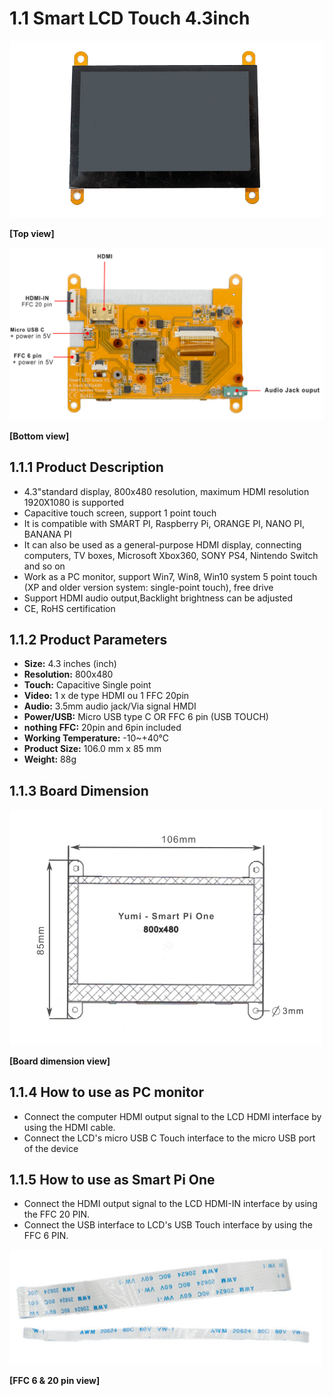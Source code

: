 # 1.1 Smart LCD Touch 4.3inch
<img src="../../img/SmartPi/Yumi_Components/SmartLCD_Touch_4.3inch800x400specifications/yumi-smartlcd-800x430-4.3inch-1.png" width="560" alt="Top view"> <p align="left">**[Top view]**</p>
<img src="../../img/SmartPi/Yumi_Components/SmartLCD_Touch_4.3inch800x400specifications/yumi-smartlcd-800x430-4.3inch-2.png" width="600" alt="TBottom view"> <p align="left">**[Bottom view]**</p>

## 1.1.1 Product Description

* 4.3"standard display, 800x480 resolution, maximum HDMI resolution 1920X1080 is supported
* Capacitive touch screen, support 1 point touch 
* It is compatible with SMART PI, Raspberry Pi, ORANGE PI, NANO PI, BANANA PI
* It can also be used as a general-purpose HDMI display, connecting computers, TV boxes, Microsoft Xbox360, SONY PS4, Nintendo Switch and so on
* Work as a PC monitor, support Win7, Win8, Win10 system 5 point touch (XP and older version system: single-point touch), free drive
* Support HDMI audio output,Backlight brightness can be adjusted
* CE, RoHS certification

## 1.1.2 Product Parameters
* **Size:**	4.3 inches (inch)
* **Resolution:**  800x480
* **Touch:** Capacitive Single point 
* **Video:** 1 x de type HDMI ou 1 FFC 20pin
* **Audio:** 3.5mm audio jack/Via signal HMDI
* **Power/USB:** Micro USB type C OR FFC 6 pin (USB TOUCH)
* **nothing FFC:** 20pin and 6pin included 
* **Working Temperature:** -10~+40℃
* **Product Size:** 106.0 mm x 85 mm
* **Weight:** 88g

## 1.1.3 Board Dimension 

<img src="../../img/SmartPi/Yumi_Components/SmartLCD_Touch_4.3inch800x400specifications/yumi-smartlcd-800x430-4.3inch-3.png" width="500" alt="Board dimension view"> <p align="left">**[Board dimension view]**</p>

## 1.1.4 How to use as PC monitor

* Connect the computer HDMI output signal to the LCD HDMI interface by using the HDMI cable.
* Connect the LCD's micro USB C Touch interface to the micro USB port of the device

## 1.1.5 How to use as Smart Pi One

* Connect the HDMI output signal to the LCD HDMI-IN interface by using the FFC 20 PIN.
* Connect the USB interface to LCD's USB Touch interface by using the FFC 6 PIN.

<img src="../../img/SmartPi/Yumi_Components/SmartLCD_Touch_4.3inch800x400specifications/ffc20-6pin.png" width="500" alt="FFC 6 & 20 pin view"> <p align="left">**[FFC 6 & 20 pin view]**</p>


